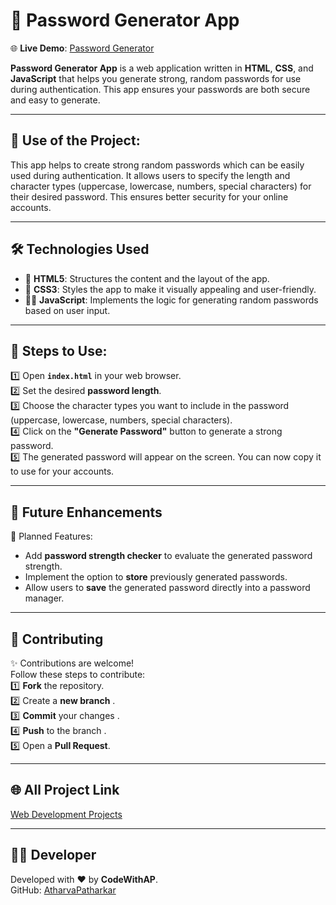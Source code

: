 # 🔐 Password Generator App


🌐 **Live Demo**: [Password Generator](https://atharvapatharkar.github.io/web-development-projects/Password%20Generator/index.html) 


**Password Generator App** is a web application written in **HTML**, **CSS**, and **JavaScript** that helps you generate strong, random passwords for use during authentication. This app ensures your passwords are both secure and easy to generate.

---

## 🌟 Use of the Project:

This app helps to create strong random passwords which can be easily used during authentication. It allows users to specify the length and character types (uppercase, lowercase, numbers, special characters) for their desired password. This ensures better security for your online accounts.

---

## 🛠️ Technologies Used

- 📄 **HTML5**: Structures the content and the layout of the app.  
- 🎨 **CSS3**: Styles the app to make it visually appealing and user-friendly.  
- 🧑‍💻 **JavaScript**: Implements the logic for generating random passwords based on user input.

---

## 🚀 Steps to Use:

1️⃣ Open **`index.html`** in your web browser.  
2️⃣ Set the desired **password length**.  
3️⃣ Choose the character types you want to include in the password (uppercase, lowercase, numbers, special characters).  
4️⃣ Click on the **"Generate Password"** button to generate a strong password.  
5️⃣ The generated password will appear on the screen. You can now copy it to use for your accounts.  

---

## 🔮 Future Enhancements

📌 Planned Features:  
- Add **password strength checker** to evaluate the generated password strength.  
- Implement the option to **store** previously generated passwords.  
- Allow users to **save** the generated password directly into a password manager.

---

## 🤝 Contributing

✨ Contributions are welcome!  
Follow these steps to contribute:  
1️⃣ **Fork** the repository.  
2️⃣ Create a **new branch** .  
3️⃣ **Commit** your changes .  
4️⃣ **Push** to the branch .  
5️⃣ Open a **Pull Request**.

---

## 🌐 All Project Link

[Web Development Projects](https://atharvapatharkar.github.io/web-development-projects/)

---

## 🧑‍💻 Developer

Developed with ❤️ by **CodeWithAP**.  
GitHub: [AtharvaPatharkar](https://github.com/AtharvaPatharkar)
